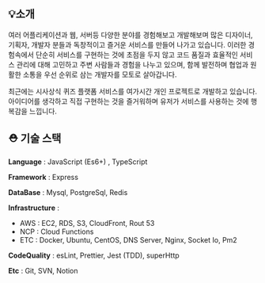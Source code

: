 
## 💡소개

여러 어플리케이션과 웹, 서버등 다양한 분야를 경험해보고 개발해보며 많은 디자이너, 기획자, 개발자 분들과 독창적이고 즐거운 서비스를 만들어 나가고 있습니다. 이러한 경험속에서 단순히 서비스를 구현하는 것에 초점을 두지 않고 코드 품질과 효율적인 서비스 관리에 대해 고민하고 주변 사람들과 경험을 나누고 있으며, 함께 발전하며 협업과 원활한 소통을 우선 순위로 삼는 개발자를 모토로 살아갑니다.

최근에는 시사상식 퀴즈 플랫폼 서비스를 여가시간 개인 프로젝트로 개발하고 있습니다. <br>
아이디어를 생각하고 직접 구현하는 것을 즐거워하며 유저가 서비스를 사용하는 것에 행복감을 느낍니다.

## ⛑ 기술 스택

**Language** : JavaScript (Es6+) , TypeScript 

**Framework** : Express

**DataBase** :  Mysql, PostgreSql, Redis

**Infrastructure** : 

- AWS : EC2, RDS, S3, CloudFront, Rout 53
- NCP : Cloud Functions
- ETC : Docker, Ubuntu, CentOS, DNS Server, Nginx, Socket Io, Pm2

**CodeQuality** : esLint, Prettier, Jest (TDD), superHttp

**Etc** : Git, SVN, Notion

